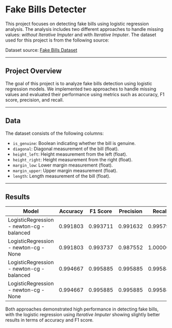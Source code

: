 # Fake Bills Detecter

This project focuses on detecting fake bills using logistic regression analysis. The analysis includes two different approaches to handle missing values: *without Iterative Imputer* and with *Iterative Imputer*. The dataset used for this project is from the following source:

Dataset source: [Fake Bills Dataset](https://www.kaggle.com/datasets/alexandrepetit881234/fake-bills/data)

---

## Project Overview

The goal of this project is to analyze fake bills detection using logistic regression models. We implemented two approaches to handle missing values and evaluated their performance using metrics such as accuracy, F1 score, precision, and recall.

---

## Data

The dataset consists of the following columns:
- `is_genuine`: Boolean indicating whether the bill is genuine.
- `diagonal`: Diagonal measurement of the bill (float).
- `height_left`: Height measurement from the left (float).
- `height_right`: Height measurement from the right (float).
- `margin_low`: Lower margin measurement (float).
- `margin_upper`: Upper margin measurement (float).
- `length`: Length measurement of the bill (float).

---

## Results

| Model                                           | Accuracy   | F1 Score  | Precision | Recall   |
|-------------------------------------------------|------------|-----------|-----------|----------|
| LogisticRegression - newton-cg - balanced       | 0.991803   | 0.993711  | 0.991632  | 0.995798 |
| LogisticRegression - newton-cg - None           | 0.991803   | 0.993737  | 0.987552  | 1.000000 |
| LogisticRegression - newton-cg - balanced       | 0.994667   | 0.995885  | 0.995885  | 0.995885 |
| LogisticRegression - newton-cg - None           | 0.994667   | 0.995885  | 0.995885  | 0.995885 |

Both approaches demonstrated high performance in detecting fake bills, with the logistic regression using *Iterative Imputer* showing slightly better results in terms of accuracy and F1 score.